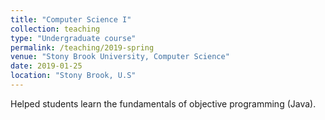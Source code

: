 ```yaml
---
title: "Computer Science I"
collection: teaching
type: "Undergraduate course"
permalink: /teaching/2019-spring
venue: "Stony Brook University, Computer Science"
date: 2019-01-25
location: "Stony Brook, U.S"
---
```


Helped students learn the fundamentals of objective programming (Java).
